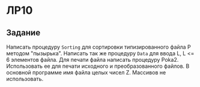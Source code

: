 # ЛР10

## Задание

Написать процедуру `Sorting` для сортировки типизированного файла P методом
"пызырька". Написать так же процедуру `Data` для ввода L, L <= 6 элементов
файла. Для печати файла написать процедуру Poka2. Использовать ее для печати
исходного и преобразованного файлов. В основной программе имя файла целых чисел
Z. Массивов не использовать.
